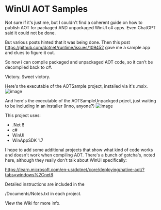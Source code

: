 # WinUI AOT Samples

Not sure if it's just me, but I couldn't find a coherent guide on how to publish AOT for packaged AND unpackaged WinUI c# apps.  Even ChatGPT said it could not be done.  

But various posts hinted that it was being done.  Then this post https://github.com/dotnet/runtime/issues/109452 gave me a sample app and clues to figure it out.  

So now i can compile packaged and unpackaged AOT code, so it can't be decompiled back to c#. 

Victory.  Sweet victory.

Here's the executable of the AOTSample project, installed via it's .msix.
<img alt="image" src="https://github.com/user-attachments/assets/325895d4-ec6c-45ec-9109-0215fc36ef9a" />

And here's the executable of the AOTSampleUnpackged prject, just waiting to be including in an installer (Inno, anyone?)
<img alt="image" src="https://github.com/user-attachments/assets/1af2c612-2157-4391-97eb-052e01a3e744" />

This project uses:

- .Net 8
- c#
- WinUI
- WinAppSDK 1.7

I hope to add some additional projects that show what kind of code works and doesn't work when compiling AOT.  There's a bunch of gotcha's, noted here, although they really don't talk about WinUI specifically:

https://learn.microsoft.com/en-us/dotnet/core/deploying/native-aot/?tabs=windows%2Cnet8

Detailed instructions are included in the 

/Documents/Notes.txt in each project.

View the Wiki for more info.


